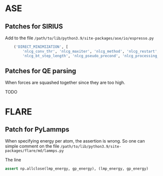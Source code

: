 # ASE

## Patches for SIRIUS

Add to the file `/path/to/lib/python3.9/site-packages/ase/io/espresso.py`

```python
    ('DIRECT_MINIMIZATION', [
        'nlcg_conv_thr', 'nlcg_maxiter', 'nlcg_method', 'nlcg_restart',
        'nlcg_bt_step_length', 'nlcg_pseudo_precond', 'nlcg_processing_unit']),
```

## Patches for QE parsing

When forces are squashed together since they are too high.

TODO

# FLARE

## Patch for PyLammps

When specifying energy per atom, the assertion is wrong. So one can simple comment on the file
`/path/to/lib/python3.9/site-packages/flare/md/lammps.py`

The line

```python
assert np.allclose(lmp_energy, gp_energy), (lmp_energy, gp_energy)
```

